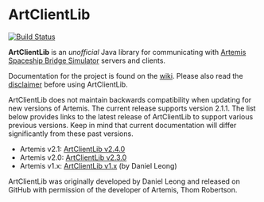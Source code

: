 ArtClientLib
============
[![Build Status](https://secure.travis-ci.org/rjwut/ArtClientLib.svg)](http://travis-ci.org/rjwut/ArtClientLib)

**ArtClientLib** is an _unofficial_ Java library for communicating with [Artemis Spaceship Bridge Simulator](http://www.artemis.eochu.com/) servers and clients.

Documentation for the project is found on the [wiki](https://github.com/rjwut/ArtClientLib/wiki). Please also read the [disclaimer](https://github.com/rjwut/ArtClientLib/wiki/Disclaimer) before using ArtClientLib.

ArtClientLib does not maintain backwards compatibility when updating for new versions of Artemis. The current release supports version 2.1.1. The list below provides links to the latest release of ArtClientLib to support various previous versions. Keep in mind that current documentation will differ significantly from these past versions.

* Artemis v2.1: [ArtClientLib v2.4.0](https://github.com/rjwut/ArtClientLib/releases/tag/v2.4.0)
* Artemis v2.0: [ArtClientLib v2.3.0](https://github.com/rjwut/ArtClientLib/releases/tag/v2.3.0)
* Artemis v1.x: [ArtClientLib v1.x](https://github.com/dhleong/ArtClientLib) (by Daniel Leong)

ArtClientLib was originally developed by Daniel Leong and released on GitHub with permission of the developer of Artemis, Thom Robertson.
